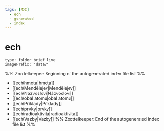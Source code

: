 ```yaml
---
tags: [MOC]
  - ech
  - generated
  - index
---
```

# ech
```ccard
type: folder_brief_live
imagePrefix: 'data/'
```
%% Zoottelkeeper: Beginning of the autogenerated index file list  %%
-  [[ech/hmota|hmota]]
-  [[ech/Mendělejev|Mendělejev]]
-  [[ech/Názvosloví|Názvosloví]]
-  [[ech/obal atomu|obal atomu]]
-  [[ech/Příklady|Příklady]]
-  [[ech/prvky|prvky]]
-  [[ech/radioaktivita|radioaktivita]]
-  [[ech/Vazby|Vazby]]
%% Zoottelkeeper: End of the autogenerated index file list  %%
